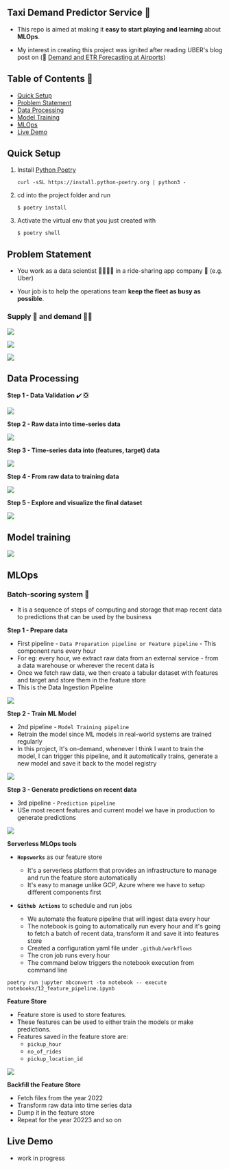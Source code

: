 ## Taxi Demand Predictor Service 🚕

- This repo is aimed at making it **easy to start playing and learning** about **MLOps**. 

- My interest in creating this project was ignited after reading UBER's blog post on (:link: [Demand and ETR Forecasting at Airports](https://www.uber.com/en-GB/blog/demand-and-etr-forecasting-at-airports/))

## Table of Contents 📑
  * [Quick Setup](#quick-setup)
  * [Problem Statement](#problem-statement)
  * [Data Processing](#data-processing)
  * [Model Training](#model-training)
  * [MLOps](#mlops)
  * [Live Demo](#live-demo)


## Quick Setup

1. Install [Python Poetry](https://python-poetry.org/)
    ```
    curl -sSL https://install.python-poetry.org | python3 -
    ```

2. cd into the project folder and run
    ```
    $ poetry install
    ```

3. Activate the virtual env that you just created with
    ```
    $ poetry shell
    ```

## Problem Statement

- You work as a data scientist 👨‍🔬👩‍🔬 in a ride-sharing app company 🚗 (e.g. Uber)

- Your job is to help the operations team **keep the fleet as busy as possible**.

### Supply 🚕 and demand 👨‍💼

<p align="left">
<img src="readme_pics/supply_demand_1.PNG"/>
</p>

<p align="left">
<img src="readme_pics/supply_demand_2.PNG"/>
</p>

<p align="left">
<img src="readme_pics/supply_demand_3.PNG"/>
</p>


## Data Processing

**Step 1 - Data Validation** ✔️ ❎

<p align="left">
<img src="readme_pics/step1.PNG"/>
</p>


**Step 2 - Raw data into time-series data**

<p align="left">
<img src="readme_pics/step2.PNG"/>
</p>


**Step 3 - Time-series data into (features, target) data**

<p align="left">
<img src="readme_pics/step2.PNG"/>
</p>

**Step 4 - From raw data to training data**

<p align="left">
<img src="readme_pics/step2.PNG"/>
</p>

**Step 5 - Explore and visualize the final dataset**

<p align="left">
<img src="readme_pics/step5.PNG"/>
</p>



## Model training

<p align="left">
<img src="readme_pics/howtobuildgoodml.PNG"/>
</p>

## MLOps

### Batch-scoring system 🤹

- It is a sequence of steps of computing and storage that map recent data to predictions that can be used by the business

**Step 1 - Prepare data**

- First pipeline - `Data Preparation pipeline or Feature pipeline` - This component runs every hour
- For eg: every hour, we extract raw data from an external service - from a data warehouse or wherever the recent data is
- Once we fetch raw data, we then create a tabular dataset with features and target and store them in the feature store
- This is the Data Ingestion Pipeline
  
<p align="left">
<img src="readme_pics/preparedata.PNG"/>
</p>

**Step 2 - Train ML Model**
- 2nd pipeline - `Model Training pipeline`
- Retrain the model since ML models in real-world systems are trained regularly
- In this project, It's on-demand, whenever I think I want to train the model, I can trigger this pipeline, and it automatically trains, generate a new model and save it back to the model registry
  
<p align="left">
<img src="readme_pics/trainmlmodel.PNG"/>
</p>

**Step 3 - Generate predictions on recent data**
- 3rd pipeline - `Prediction pipeline`
- USe most recent features and current model we have in production to generate predictions
<p align="left">
<img src="readme_pics/generatepredictions.PNG"/>
</p>


**Serverless MLOps tools**

- **`Hopsworks`** as our feature store
   - It's a serverless platform that provides an infrastructure  to manage and run the feature store automatically
   - It's easy to manage unlike GCP, Azure where we have to setup different components first

- **`Github Actions`** to schedule and run jobs
   - We automate the feature pipeline that will ingest data every hour
   - The notebook is going to automatically run every hour and it's going to fetch a batch of recent data, transform it and save it into features store
   - Created a configuration yaml file under `.github/workflows`
   - The cron job runs every hour
   - The command below triggers the notebook execution from command line

```
poetry run jupyter nbconvert -to notebook -- execute notebooks/12_feature_pipeline.ipynb
```

**Feature Store**
- Feature store is used to store features.
- These features can be used to either train the models or make predictions.
- Features saved in the feature store are:
   - `pickup_hour`
   - `no_of_rides`
   - `pickup_location_id`
     
<p align="left">
<img src="readme_pics/featurestore1.PNG"/>
</p>


**Backfill the Feature Store**
- Fetch files from the year 2022
- Transform raw data into time series data
- Dump it in the feature store
- Repeat for the year 20223 and so on

## Live Demo
 - work in progress
